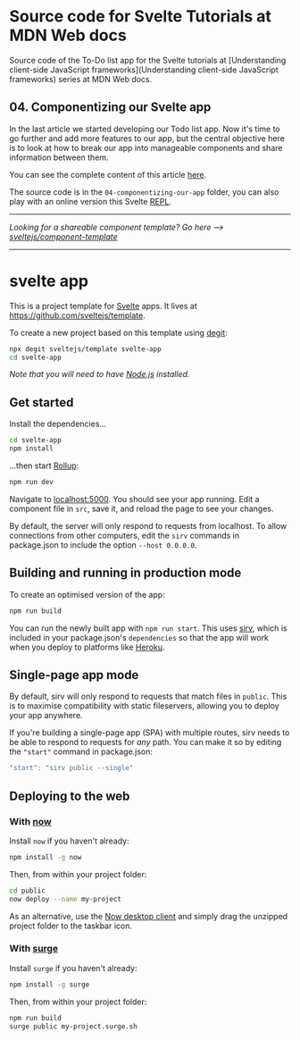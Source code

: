 # Source code for Svelte Tutorials at MDN Web docs

Source code of the To-Do list app for the Svelte tutorials at [Understanding client-side JavaScript frameworks](Understanding client-side JavaScript frameworks) series at MDN Web docs.

## 04. Componentizing our Svelte app

In the last article we started developing our Todo list app. Now it's time to go further and add more features to our app, but the central objective here is to look at how to break our app into manageable components and share information between them.

You can see the complete content of this article [here](https://developer.mozilla.org/en-US/docs/Learn/Tools_and_testing/Client-side_JavaScript_frameworks/Svelte_componentizing-our-app).

The source code is in the `04-componentizing-our-app` folder, you can also play with an online version this Svelte [REPL](https://svelte.dev/repl/99b9eb228b404a2f8c8959b22c0a40d3?version=3.23.2).

---

*Looking for a shareable component template? Go here --> [sveltejs/component-template](https://github.com/sveltejs/component-template)*

---

# svelte app

This is a project template for [Svelte](https://svelte.dev) apps. It lives at https://github.com/sveltejs/template.

To create a new project based on this template using [degit](https://github.com/Rich-Harris/degit):

```bash
npx degit sveltejs/template svelte-app
cd svelte-app
```

*Note that you will need to have [Node.js](https://nodejs.org) installed.*


## Get started

Install the dependencies...

```bash
cd svelte-app
npm install
```

...then start [Rollup](https://rollupjs.org):

```bash
npm run dev
```

Navigate to [localhost:5000](http://localhost:5000). You should see your app running. Edit a component file in `src`, save it, and reload the page to see your changes.

By default, the server will only respond to requests from localhost. To allow connections from other computers, edit the `sirv` commands in package.json to include the option `--host 0.0.0.0`.


## Building and running in production mode

To create an optimised version of the app:

```bash
npm run build
```

You can run the newly built app with `npm run start`. This uses [sirv](https://github.com/lukeed/sirv), which is included in your package.json's `dependencies` so that the app will work when you deploy to platforms like [Heroku](https://heroku.com).


## Single-page app mode

By default, sirv will only respond to requests that match files in `public`. This is to maximise compatibility with static fileservers, allowing you to deploy your app anywhere.

If you're building a single-page app (SPA) with multiple routes, sirv needs to be able to respond to requests for *any* path. You can make it so by editing the `"start"` command in package.json:

```js
"start": "sirv public --single"
```


## Deploying to the web

### With [now](https://zeit.co/now)

Install `now` if you haven't already:

```bash
npm install -g now
```

Then, from within your project folder:

```bash
cd public
now deploy --name my-project
```

As an alternative, use the [Now desktop client](https://zeit.co/download) and simply drag the unzipped project folder to the taskbar icon.

### With [surge](https://surge.sh/)

Install `surge` if you haven't already:

```bash
npm install -g surge
```

Then, from within your project folder:

```bash
npm run build
surge public my-project.surge.sh
```
